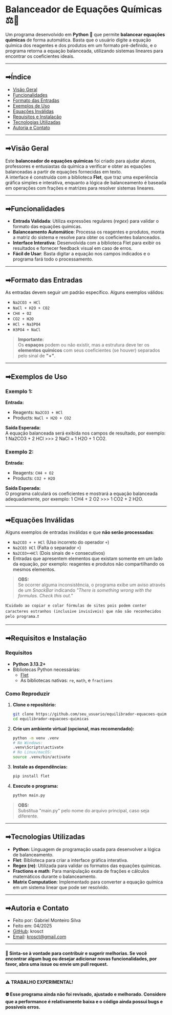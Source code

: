 # Balanceador de Equações Químicas ⚖️🧪

Um programa desenvolvido em **Python** 🐍 que permite **balancear equações químicas** de forma automática. Basta que o usuário digite a equação química dos reagentes e dos produtos em um formato pré-definido, e o programa retorna a equação balanceada, utilizando sistemas lineares para encontrar os coeficientes ideais.

---

## ➡Índice

- [Visão Geral](#visão-geral)
- [Funcionalidades](#funcionalidades)
- [Formato das Entradas](#formato-das-entradas)
- [Exemplos de Uso](#exemplos-de-uso)
- [Equações Inválidas](#equações-inválidas)
- [Requisitos e Instalação](#requisitos-e-instalação)
- [Tecnologias Utilizadas](#tecnologias-utilizadas)
- [Autoria e Contato](#autoria-e-contato)

---

## ➡Visão Geral

Este **balanceador de equações químicas** foi criado para ajudar alunos, professores e entusiastas da química a verificar e obter as equações balanceadas a partir de equações fornecidas em texto.  
A interface é construída com a biblioteca **Flet**, que traz uma experiência gráfica simples e interativa, enquanto a lógica de balanceamento é baseada em operações com frações e matrizes para resolver sistemas lineares.

---

## ➡Funcionalidades

- **Entrada Validada**: Utiliza expressões regulares (_regex_) para validar o formato das equações químicas.
- **Balanceamento Automático**: Processa os reagentes e produtos, monta a matriz do sistema e resolve para obter os coeficientes balanceados.
- **Interface Interativa**: Desenvolvida com a biblioteca Flet para exibir os resultados e fornecer feedback visual em caso de erros.
- **Fácil de Usar**: Basta digitar a equação nos campos indicados e o programa fará todo o processamento.
  
---

## ➡Formato das Entradas

As entradas devem seguir um padrão específico. Alguns exemplos válidos:

- `Na2CO3 + HCl`
- `NaCl + H2O + CO2`
- `CH4 + O2`
- `CO2 + H2O`
- `HCl + Na3PO4`
- `H3PO4 + NaCl`

> **Importante:**  
> Os **espaços** podem ou não existir, mas a estrutura deve ter os **elementos químicos** com seus coeficientes (se houver) separados pelo sinal de **"+"**.

---

## ➡Exemplos de Uso

### Exemplo 1:

**Entrada:**  
- Reagents: `Na2CO3 + HCl`  
- Products: `NaCl + H2O + CO2`

**Saída Esperada:**  
A equação balanceada será exibida nos campos de resultado, por exemplo:  
1 Na2CO3 + 2 HCl >>> 2 NaCl + 1 H2O + 1 CO2.

### Exemplo 2:

**Entrada:**  
- Reagents: `CH4 + O2`  
- Products: `CO2 + H2O`

**Saída Esperada:**  
O programa calculará os coeficientes e mostrará a equação balanceada adequadamente, por exemplo: 1 CH4 + 2 O2 >>> 1 CO2 + 2 H2O.

---

## ➡Equações Inválidas

Alguns exemplos de entradas inválidas e que **não serão processadas**:

- `Na2CO3 + + HCl` (Uso incorreto do operador `+`)
- `Na2CO3 HCl` (Falta o separador `+`)
- `Na2CO3++HCl` (Dois sinais de `+` consecutivos)
- Entradas que apresentem elementos que existam somente em um lado da equação, por exemplo: reagentes e produtos não compartilhando os mesmos elementos.

> **OBS:**  
> Se ocorrer alguma inconsistência, o programa exibe um aviso através de um *SnackBar* indicando *"There is something wrong with the formulas. Check this out."*

    ❗Cuidado ao copiar e colar fórmulas de sites pois podem conter caracteres estranhos (inclusive invisíveis) que não são reconhecidos pelo programa.❗

---

## ➡Requisitos e Instalação

### Requisitos

- **Python 3.13.2+**
- Bibliotecas Python necessárias:
  - [Flet](https://pypi.org/project/flet/)
  - As bibliotecas nativas: `re`, `math`, e `fractions`

### Como Reproduzir

1. **Clone o repositório:**
   ```bash
   git clone https://github.com/seu_usuario/equilibrador-equacoes-quimicas.git
   cd equilibrador-equacoes-quimicas

1. **Crie um ambiente virtual (opcional, mas recomendado):**
    ```bash
    python -m venv .venv
    # No Windows:
    .venv\Scripts\activate
    # No Linux/macOS:
    source .venv/bin/activate

1. **Instale as dependências:**
    ```bash
    pip install flet

1. **Execute o programa:**
    ```bash
    python main.py

> **OBS:**  
> Substitua "main.py" pelo nome do arquivo principal, caso seja diferente.

---

## ➡Tecnologias Utilizadas

- **Python**: Linguagem de programação usada para desenvolver a lógica de balanceamento.
- **Flet**: Biblioteca para criar a interface gráfica interativa.
- **Regex (re)**: Utilizada para validar os formatos das equações químicas.
- **Fractions e math**: Para manipulação exata de frações e cálculos matemáticos durante o balanceamento.
- **Matrix Computation**: Implementado para converter a equação química em um sistema linear que pode ser resolvido.

---

## ➡Autoria e Contato

- Feito por: Gabriel Monteiro Silva
- Feito em: 04/2025
- [GitHub](https://github.com/krosct): krosct
- [Email](mailto:krosct@gmail.com): krosct@gmail.com

---

#### 📢 Sinta-se à vontade para contribuir e sugerir melhorias. Se você encontrar algum bug ou desejar adicionar novas funcionalidades, por favor, abra uma issue ou envie um pull request.

---

#### ⚠️ TRABALHO EXPERIMENTAL!
#### ⛔ Esse programa ainda **não** foi revisado, ajustado e melhorado. Considere que a **performance é relativamente baixa** e o código ainda possui bugs e possíveis erros.

